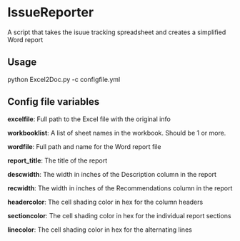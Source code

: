 # IssueReporter
A script that takes the isuue tracking spreadsheet and creates a simplified Word report

## Usage
python Excel2Doc.py -c configfile.yml

## Config file variables

**excelfile**: Full path to the Excel file with the original info

**workbooklist**: A list of sheet names in the workbook.  Should be 1 or more.

**wordfile**: Full path and name for the Word report file

**report_title**: The title of the report

**descwidth**: The width in inches of the Description column in the report

**recwidth**: The width in inches of the Recommendations column in the report

**headercolor**: The cell shading color in hex for the column headers

**sectioncolor**: The cell shading color in hex for the individual report sections

**linecolor**: The cell shading color in hex for the alternating lines
